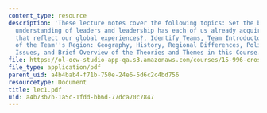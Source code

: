 ```yaml
---
content_type: resource
description: 'These lecture notes cover the following topics: Set the baseline. What
  understanding of leaders and leadership has each of us already acquired? How does
  that reflect our global experiences?, Identify Teams, Team Introductory Presentation
  of the Team''s Region: Geography, History, Regional Differences, Politics, Economic
  Issues, and Brief Overview of the Theories and Themes in this Course.'
file: https://ol-ocw-studio-app-qa.s3.amazonaws.com/courses/15-996-cross-cultural-leadership-fall-2004/a4b73b7b1a5c1fddbb6d77dca70c7847_lec1.pdf
file_type: application/pdf
parent_uid: a4b4bab4-f71b-750e-24e6-5d6c2c4bd756
resourcetype: Document
title: lec1.pdf
uid: a4b73b7b-1a5c-1fdd-bb6d-77dca70c7847
---
```

